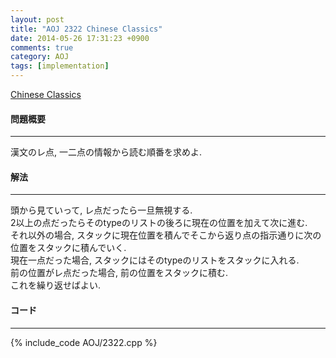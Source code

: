 ```yaml
---
layout: post
title: "AOJ 2322 Chinese Classics"
date: 2014-05-26 17:31:23 +0900
comments: true
category: AOJ
tags: [implementation]
---
```


[Chinese Classics](http://judge.u-aizu.ac.jp/onlinejudge/description.jsp?id=2322)

#### 問題概要

****

漢文のレ点, 一二点の情報から読む順番を求めよ.

#### 解法

****

頭から見ていって, レ点だったら一旦無視する.  
2以上の点だったらそのtypeのリストの後ろに現在の位置を加えて次に進む.  
それ以外の場合, スタックに現在位置を積んでそこから返り点の指示通りに次の位置をスタックに積んでいく.  
現在一点だった場合, スタックにはそのtypeのリストをスタックに入れる.  
前の位置がレ点だった場合, 前の位置をスタックに積む.  
これを繰り返せばよい.

#### コード

****

{% include_code AOJ/2322.cpp %}
